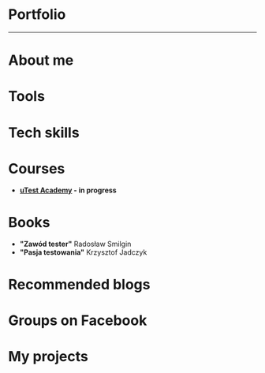 # Portfolio
***
# About me
# Tools
# Tech skills
# Courses
* **[uTest Academy](https://utest.com) - in progress**
# Books
* **"Zawód tester"** Radosław Smilgin
* **"Pasja testowania"** Krzysztof Jadczyk
# Recommended blogs
# Groups on Facebook
# My projects
